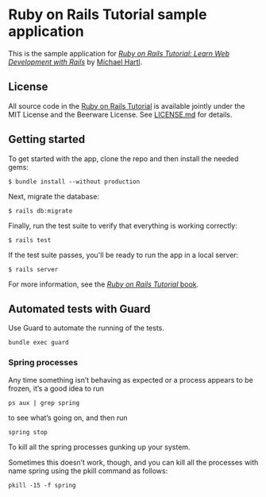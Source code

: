 # Ruby on Rails Tutorial sample application

This is the sample application for
[*Ruby on Rails Tutorial:
Learn Web Development with Rails*](http://www.railstutorial.org/)
by [Michael Hartl](http://www.michaelhartl.com/).

## License

All source code in the [Ruby on Rails Tutorial](http://railstutorial.org/)
is available jointly under the MIT License and the Beerware License. See
[LICENSE.md](LICENSE.md) for details.

## Getting started

To get started with the app, clone the repo and then install the needed gems:

```
$ bundle install --without production
```

Next, migrate the database:

```
$ rails db:migrate
```

Finally, run the test suite to verify that everything is working correctly:

```
$ rails test
```

If the test suite passes, you'll be ready to run the app in a local server:

```
$ rails server
```

For more information, see the
[*Ruby on Rails Tutorial* book](http://www.railstutorial.org/book).

## Automated tests with Guard

Use Guard to automate the running of the tests.

```
bundle exec guard
```

### Spring processes

Any time something isn’t behaving as expected or a process appears to be frozen, 
it’s a good idea to run 
```
ps aux | grep spring
```
to see what’s going on, and then run 

```
spring stop
```
To kill all the spring processes gunking up your system.

Sometimes this doesn’t work, though, and you can kill all the processes with name spring 
using the pkill command as follows:
```
pkill -15 -f spring
```